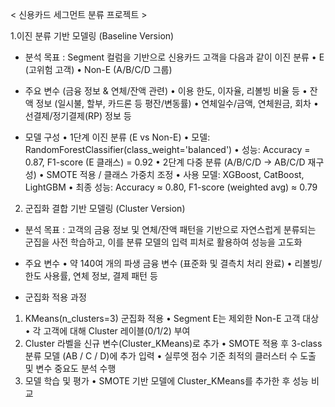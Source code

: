 < 신용카드 세그먼트 분류 프로젝트 >

1.이진 분류 기반 모델링 (Baseline Version)

- 분석 목표 : Segment 컬럼을 기반으로 신용카드 고객을 다음과 같이 이진 분류
  • E (고위험 고객)
  • Non-E (A/B/C/D 그룹)

- 주요 변수 (금융 정보 & 연체/잔액 관련)
  • 이용 한도, 이자율, 리볼빙 비율 등
  • 잔액 정보 (일시불, 할부, 카드론 등 평잔/변동률)
  • 연체일수/금액, 연체원금, 회차
  • 선결제/정기결제(RP) 정보 등

 - 모델 구성
  • 1단계 이진 분류 (E vs Non-E)
  • 모델: RandomForestClassifier(class_weight='balanced')
  • 성능: Accuracy = 0.87, F1-score (E 클래스) = 0.92
  • 2단계 다중 분류 (A/B/C/D → AB/C/D 재구성)
  • SMOTE 적용 / 클래스 가중치 조정
  • 사용 모델: XGBoost, CatBoost, LightGBM
  • 최종 성능: Accuracy ≈ 0.80, F1-score (weighted avg) ≈ 0.79

2. 군집화 결합 기반 모델링 (Cluster Version)

 - 분석 목표 : 고객의 금융 정보 및 연체/잔액 패턴을 기반으로 자연스럽게 분류되는 군집을 사전 학습하고, 이를 분류 모델의 입력 피처로 활용하여 성능을 고도화
 - 주요 변수
   • 약 140여 개의 파생 금융 변수 (표준화 및 결측치 처리 완료)
   • 리볼빙/한도 사용률, 연체 정보, 결제 패턴 등

 - 군집화 적용 과정
  1) KMeans(n_clusters=3) 군집화 적용
    • Segment E는 제외한 Non-E 고객 대상
    • 각 고객에 대해 Cluster 레이블(0/1/2) 부여
  2) Cluster 라벨을 신규 변수(Cluster_KMeans)로 추가
    • SMOTE 적용 후 3-class 분류 모델 (AB / C / D)에 추가 입력
    • 실루엣 점수 기준 최적의 클러스터 수 도출 및 변수 중요도 분석 수행
  3) 모델 학습 및 평가
    • SMOTE 기반 모델에 Cluster_KMeans를 추가한 후 성능 비교
